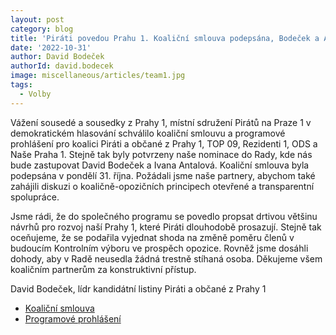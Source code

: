 ```yaml
---
layout: post
category: blog
title: 'Piráti povedou Prahu 1. Koaliční smlouva podepsána, Bodeček a Antalová radními'
date: '2022-10-31'
author: David Bodeček
authorId: david.bodecek
image: miscellaneous/articles/team1.jpg
tags:
  - Volby
---
```


Vážení sousedé a sousedky z Prahy 1, místní sdružení Pirátů na Praze 1 v demokratickém hlasování schválilo koaliční smlouvu a programové prohlášení pro koalici Piráti a občané z Prahy 1, TOP 09, Rezidenti 1, ODS a Naše Praha 1. Stejně tak byly potvrzeny naše nominace do Rady, kde nás bude zastupovat David Bodeček a Ivana Antalová. Koaliční smlouva byla podepsána v pondělí 31. října. Požádali jsme naše partnery, abychom také zahájili  diskuzi o koaličně-opozičních principech otevřené a transparentní spolupráce. 

Jsme rádi, že do společného programu se povedlo propsat drtivou většinu návrhů pro rozvoj naší Prahy 1, které Piráti dlouhodobě prosazují. Stejně tak oceňujeme, že se podařila vyjednat shoda na změně poměru členů v budoucím Kontrolním výboru ve prospěch opozice. Rovněž jsme dosáhli dohody, aby v Radě neusedla žádná trestně stíhaná osoba. Děkujeme všem koaličním partnerům za konstruktivní přístup.

David Bodeček, lídr kandidátní listiny Piráti a občané z Prahy 1

* [Koaliční smlouva](/assets/pdf/koalicni.pdf)
* [Programové prohlášení](/assets/pdf/programove.pdf)
